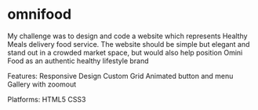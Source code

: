 # omnifood
My challenge was to design and code a website which represents Healthy Meals delivery food service. 
The website should be simple but elegant and  stand out in a crowded market space, 
but would also help position Omini Food as an authentic healthy lifestyle brand

Features:
Responsive Design
Custom Grid 
Animated button and menu 
Gallery with zoomout
                        
Platforms:
HTML5
CSS3
